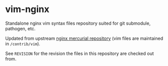 # vim-nginx

Standalone nginx vim syntax files repository suited for git submodule,
pathogen, etc.

Updated from upstream [nginx mercurial repository](http://hg.nginx.org/nginx)
(vim files are maintained in `/contrib/vim`).

See `REVISION` for the revision the files in this repository are checked out
from.
